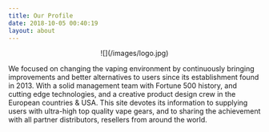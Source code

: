 ```yaml
---
title: Our Profile
date: 2018-10-05 00:40:19
layout: about
---
```


<center>
![](/images/logo.jpg)
</center>

We focused on changing the vaping environment by continuously bringing improvements and better alternatives to users since its establishment found in 2013. With a solid management team with Fortune 500 history, and cutting edge technologies, and a creative product design crew in the European countries & USA. This site devotes its information to supplying users with ultra-high top quality vape gears, and to sharing the achievement with all partner distributors, resellers from around the world.